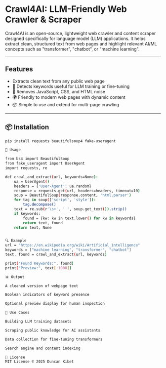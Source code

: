 # Crawl4AI: LLM-Friendly Web Crawler & Scraper

Crawl4AI is an open-source, lightweight web crawler and content scraper designed specifically for language model (LLM) applications. It helps extract clean, structured text from web pages and highlight relevant AI/ML concepts such as "transformer", "chatbot", or "machine learning".

---

##  Features

-  Extracts clean text from any public web page
- 🧠 Detects keywords useful for LLM training or fine-tuning
- 🧹 Removes JavaScript, CSS, and HTML noise
- 🌍 Friendly to modern web pages with dynamic content
- 📦 Simple to use and extend for multi-page crawling

---

## 📦 Installation

```bash
pip install requests beautifulsoup4 fake-useragent

🧪 Usage

from bs4 import BeautifulSoup
from fake_useragent import UserAgent
import requests, re

def crawl_and_extract(url, keywords=None):
    ua = UserAgent()
    headers = {'User-Agent': ua.random}
    response = requests.get(url, headers=headers, timeout=10)
    soup = BeautifulSoup(response.content, 'html.parser')
    for tag in soup(['script', 'style']):
        tag.decompose()
    text = re.sub(r'\s+', ' ', soup.get_text()).strip()
    if keywords:
        found = {kw: kw in text.lower() for kw in keywords}
        return text, found
    return text, None


🔍 Example
url = "https://en.wikipedia.org/wiki/Artificial_intelligence"
keywords = ["machine learning", "transformer", "chatbot"]
text, found = crawl_and_extract(url, keywords)

print("Found Keywords:", found)
print("Preview:", text[:1000])

📊 Output

A cleaned version of webpage text

Boolean indicators of keyword presence

Optional preview display for human inspection

📁 Use Cases

Building LLM training datasets

Scraping public knowledge for AI assistants

Data collection for fine-tuning transformers

Search engine and content indexing

📝 License
MIT License © 2025 Duncan Kibet
